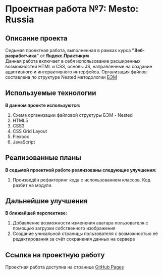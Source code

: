 # Проектная работа №7: Mesto: Russia

## Описание проекта

Седьмая проектная работа, выполненная в рамках курса **"Веб-разработчика"** от **Яндекс.Практикум**  
Данная работа включает в себя использование расширенных возможностей HTML и CSS, основы JS, направленные на создание адаптивного и интерактивного интерфейса. Организация файлов составлена по структуре Nested методологии [БЭМ](https://ru.bem.info/)

## Используемые технологии

**В данном проекте используются:**

1. Схема организации файловой структуры БЭМ - Nested
2. HTML5
3. CSS3
4. CSS Grid Layout
5. Flexbox
6. JavaScript

## Реализованные планы

**В седьмой проектной работе реализованы следующие улучшения:**

1. Произведён рефакторинг кода с использованием классов. Код разбит на модули.

## Дальнейшие улучшения

**В ближайшей перспективе:**
1. Добавление возможности изменения аватара пользователя с помощью загрузки собственного изображения
2. Создание уникальной страницы пользователя с возможностью её редактирования за счёт сохранения данных на сервере

## Ссылка на проектную работу

Проектная работа доступна на странице [GitHub Pages](https://artiquanta.github.io/mesto/)